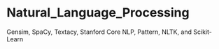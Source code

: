 # Natural_Language_Processing
Gensim, SpaCy, Textacy, Stanford Core NLP, Pattern, NLTK, and Scikit-Learn
